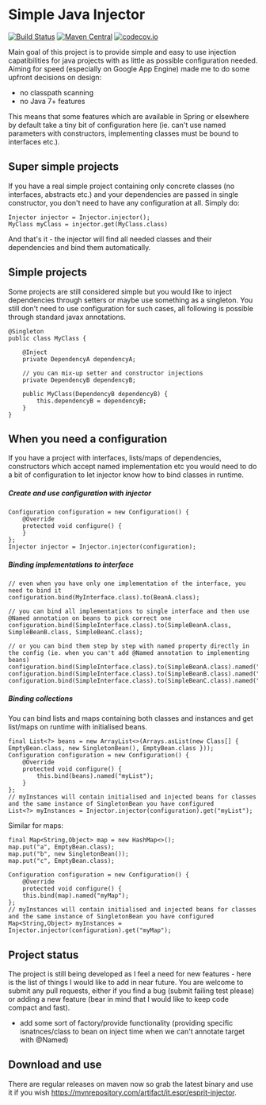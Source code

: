 # Simple Java Injector
[![Build Status](https://travis-ci.org/espr-it/injector.svg?branch=master)](https://travis-ci.org/espr-it/injector) [![Maven Central](https://maven-badges.herokuapp.com/maven-central/it.espr/esprit-injector/badge.svg)](https://maven-badges.herokuapp.com/maven-central/it.espr/esprit-injector) [![codecov.io](http://codecov.io/github/espr-it/injector/coverage.svg?branch=master)](http://codecov.io/github/espr-it/injector?branch=master)

Main goal of this project is to provide simple and easy to use injection capatibilities for java projects with as little as possible configuration needed. Aiming for speed (especially on Google App Engine) made me to do some upfront decisions on design:

- no classpath scanning
- no Java 7+ features

This means that some features which are available in Spring or elsewhere by default take a tiny bit of configuration here (ie. can't use named parameters with constructors, implementing classes must be bound to interfaces etc.).

## Super simple projects

If you have a real simple project containing only concrete classes (no interfaces, abstracts etc.) and your dependencies are passed in single constructor, you don't need to have any configuration at all. Simply do:

```
Injector injector = Injector.injector();
MyClass myClass = injector.get(MyClass.class)
```

And that's it - the injector will find all needed classes and their dependencies and bind them automatically.

## Simple projects

Some projects are still considered simple but you would like to inject dependencies through setters or maybe use something as a singleton. You still don't need to use configuration for such cases, all following is possible through standard javax annotations.

```
@Singleton
public class MyClass {

	@Inject
    private DependencyA dependencyA;
    
    // you can mix-up setter and constructor injections
    private DependencyB dependencyB;
    
    public MyClass(DependencyB dependencyB) {
    	this.dependencyB = dependencyB;
    }
}
```


## When you need a configuration

If you have a project with interfaces, lists/maps of dependencies, constructors which accept named implementation etc you would need to do a bit of configuration to let injector know how to bind classes in runtime.

##### Create and use configuration with injector

```
Configuration configuration = new Configuration() {
	@Override
	protected void configure() {
	}
};
Injector injector = Injector.injector(configuration);
```

##### Binding implementations to interface

```
// even when you have only one implementation of the interface, you need to bind it
configuration.bind(MyInterface.class).to(BeanA.class);

// you can bind all implementations to single interface and then use @Named annotation on beans to pick correct one
configuration.bind(SimpleInterface.class).to(SimpleBeanA.class, SimpleBeanB.class, SimpleBeanC.class);

// or you can bind them step by step with named property directly in the config (ie. when you can't add @Named annotation to implementing beans)
configuration.bind(SimpleInterface.class).to(SimpleBeanA.class).named("beanA");
configuration.bind(SimpleInterface.class).to(SimpleBeanB.class).named("beanB");
configuration.bind(SimpleInterface.class).to(SimpleBeanC.class).named("beanC");
```

##### Binding collections

You can bind lists and maps containing both classes and instances and get list/maps on runtime with initialised beans.

```
final List<?> beans = new ArrayList<>(Arrays.asList(new Class[] { EmptyBean.class, new SingletonBean(), EmptyBean.class }));
Configuration configuration = new Configuration() {
	@Override
	protected void configure() {
		this.bind(beans).named("myList");
	}
};
// myInstances will contain initialised and injected beans for classes and the same instance of SingletonBean you have configured
List<?> myInstances = Injector.injector(configuration).get("myList");
```

Similar for maps:
```
final Map<String,Object> map = new HashMap<>();
map.put("a", EmptyBean.class);
map.put("b", new SingletonBean());
map.put("c", EmptyBean.class);
		
Configuration configuration = new Configuration() {
	@Override
	protected void configure() {
	this.bind(map).named("myMap");
};
// myInstances will contain initialised and injected beans for classes and the same instance of SingletonBean you have configured
Map<String,Object> myInstances = Injector.injector(configuration).get("myMap");
```

## Project status

The project is still being developed as I feel a need for new features - here is the list of things I would like to add in near future. You are welcome to submit any pull requests, either if you find a bug (submit failing test please) or adding a new feature (bear in mind that I would like to keep code compact and fast).

- add some sort of factory/provide functionality (providing specific isnatnces/class to bean on inject time when we can't annotate target with @Named)

## Download and use

There are regular releases on maven now so grab the latest binary and use it if you wish https://mvnrepository.com/artifact/it.espr/esprit-injector.
